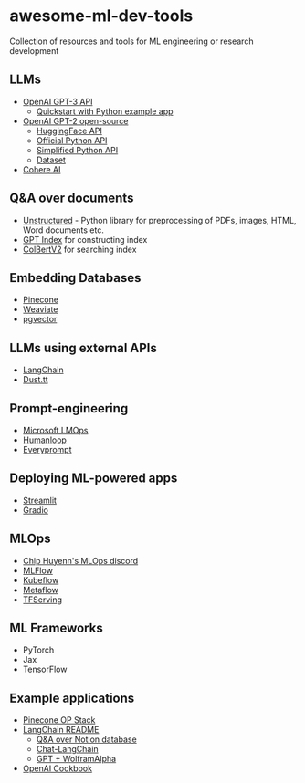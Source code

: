 # awesome-ml-dev-tools
Collection of resources and tools for ML engineering or research development

## LLMs
- [OpenAI GPT-3 API](https://openai.com/api/)
  - [Quickstart with Python example app](https://platform.openai.com/docs/quickstart/build-your-application) 
- [OpenAI GPT-2 open-source](https://openai.com/blog/gpt-2-1-5b-release/)
  - [HuggingFace API](https://huggingface.co/gpt2)
  - [Official Python API](https://github.com/openai/gpt-2)
  - [Simplified Python API](https://github.com/minimaxir/gpt-2-simple)
  - [Dataset](https://github.com/openai/gpt-2-output-dataset)
- [Cohere AI](https://cohere.ai/generate)  

## Q&A over documents
- [Unstructured](https://github.com/Unstructured-IO/unstructured) - Python library for preprocessing of PDFs, images, HTML, Word documents etc.
- [GPT Index](https://gpt-index.readthedocs.io/en/latest/index.html) for constructing index
- [ColBertV2](https://github.com/stanford-futuredata/ColBERT) for searching index

## Embedding Databases
- [Pinecone](https://www.pinecone.io/)
- [Weaviate](https://weaviate.io/)
- [pgvector](https://github.com/pgvector/pgvector)

## LLMs using external APIs
- [LangChain](https://github.com/hwchase17/langchain)
- [Dust.tt](https://dust.tt/)

## Prompt-engineering
- [Microsoft LMOps](https://www.infoq.com/news/2023/02/microsoft-lmops-tools/)
- [Humanloop](https://humanloop.com/)
- [Everyprompt](https://www.everyprompt.com/)

## Deploying ML-powered apps
- [Streamlit](https://streamlit.io/)
- [Gradio](https://gradio.app/)

## MLOps
- [Chip Huyenn's MLOps discord](https://discord.com/invite/Mw77HPrgjF)
- [MLFlow](https://mlflow.org/)
- [Kubeflow](https://www.kubeflow.org/)
- [Metaflow](https://metaflow.org/)
- [TFServing](https://www.tensorflow.org/tfx/guide/serving)

## ML Frameworks
- PyTorch
- Jax
- TensorFlow

## Example applications
- [Pinecone OP Stack](https://gkogan.notion.site/gkogan/The-OP-Stack-aafcab0005e3445a8ad8491aac80446c)
- [LangChain README](https://github.com/hwchase17/langchain)
  - [Q&A over Notion database](https://github.com/hwchase17/notion-qa)
  - [Chat-LangChain](https://github.com/hwchase17/chat-langchain)
  - [GPT + WolframAlpha](https://huggingface.co/spaces/JavaFXpert/Chat-GPT-LangChain)
- [OpenAI Cookbook](https://github.com/openai/openai-cookbook)
